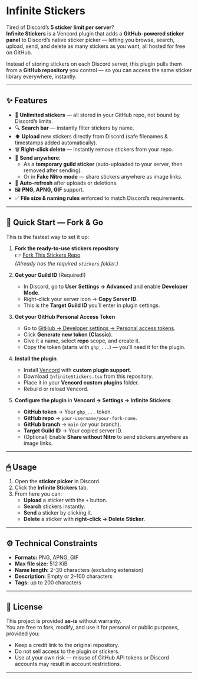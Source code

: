 # Infinite Stickers

Tired of Discord’s **5 sticker limit per server**?  
**Infinite Stickers** is a Vencord plugin that adds a **GitHub-powered sticker panel** to Discord’s native sticker picker — letting you browse, search, upload, send, and delete as many stickers as you want, all hosted for free on GitHub.

Instead of storing stickers on each Discord server, this plugin pulls them from a **GitHub repository** you control — so you can access the same sticker library everywhere, instantly.

---

## ✨ Features

- 📂 **Unlimited stickers** — all stored in your GitHub repo, not bound by Discord’s limits.
- 🔍 **Search bar** — instantly filter stickers by name.
- ⬆️ **Upload** new stickers directly from Discord (safe filenames & timestamps added automatically).
- 🗑 **Right-click delete** — instantly remove stickers from your repo.
- 💬 **Send anywhere**:
  - As a **temporary guild sticker** (auto-uploaded to your server, then removed after sending).
  - Or in **Fake Nitro mode** — share stickers anywhere as image links.
- 🔄 **Auto-refresh** after uploads or deletions.
- 🖼 **PNG, APNG, GIF** support.
- ✅ **File size & naming rules** enforced to match Discord’s requirements.

---

## 🚀 Quick Start — Fork & Go

This is the fastest way to set it up:

1. **Fork the ready-to-use stickers repository**  
   👉 [Fork This Stickers Repo](https://github.com/YOUR_USERNAME/YOUR_STICKERS_REPO)  
   _(Already has the required `stickers` folder.)_

2. **Get your Guild ID** (Required!)  
   - In Discord, go to **User Settings → Advanced** and enable **Developer Mode**.  
   - Right-click your server icon → **Copy Server ID**.  
   - This is the **Target Guild ID** you’ll enter in plugin settings.

3. **Get your GitHub Personal Access Token**  
   - Go to [GitHub → Developer settings → Personal access tokens](https://github.com/settings/tokens).  
   - Click **Generate new token (Classic)**.  
   - Give it a name, select **repo** scope, and create it.  
   - Copy the token (starts with `ghp_...`) — you’ll need it for the plugin.

4. **Install the plugin**  
   - Install [Vencord](https://docs.vencord.dev/installing/custom-plugins/) with **custom plugin support**.  
   - Download `InfiniteStickers.tsx` from this repository.  
   - Place it in your **Vencord custom plugins** folder.  
   - Rebuild or reload Vencord.

5. **Configure the plugin** in **Vencord → Settings → Infinite Stickers**:  
   - **GitHub token** → Your `ghp_...` token.  
   - **GitHub repo** → `your-username/your-fork-name`.  
   - **GitHub branch** → `main` (or your branch).  
   - **Target Guild ID** → Your copied server ID.  
   - (Optional) Enable **Share without Nitro** to send stickers anywhere as image links.

---

## 🖱 Usage

1. Open the **sticker picker** in Discord.  
2. Click the **Infinite Stickers** tab.  
3. From here you can:  
   - **Upload** a sticker with the `+` button.  
   - **Search** stickers instantly.  
   - **Send** a sticker by clicking it.  
   - **Delete** a sticker with **right-click → Delete Sticker**.

---

## ⚙️ Technical Constraints

- **Formats:** PNG, APNG, GIF  
- **Max file size:** 512 KiB  
- **Name length:** 2–30 characters (excluding extension)  
- **Description:** Empty or 2–100 characters  
- **Tags:** up to 200 characters  

---

## 📜 License

This project is provided **as-is** without warranty.  
You are free to fork, modify, and use it for personal or public purposes, provided you:  
- Keep a credit link to the original repository.  
- Do not sell access to the plugin or stickers.  
- Use at your own risk — misuse of GitHub API tokens or Discord accounts may result in account restrictions.

---

